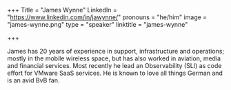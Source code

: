 +++
Title = "James Wynne"
LinkedIn = "https://www.linkedin.com/in/jawynne/"
pronouns = "he/him"
image = "james-wynne.png"
type = "speaker"
linktitle = "james-wynne"

+++

James has 20 years of experience in support, infrastructure and operations; mostly in the mobile wireless space, but has also worked in aviation, media and financial services. Most recently he lead an Observability (SLI) as code effort for VMware SaaS services.  He is known to love all things German and is an avid BvB fan.
